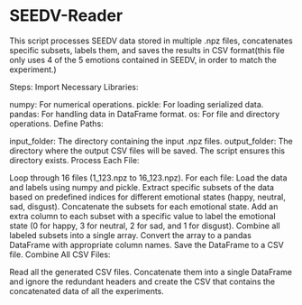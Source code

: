 # SEEDV-Reader
This script processes SEEDV data stored in multiple .npz files, concatenates specific subsets, labels them, and saves the results in CSV format(this file only uses 4 of the 5 emotions contained in SEEDV, in order to match the experiment.) 

Steps:
Import Necessary Libraries:

numpy: For numerical operations.
pickle: For loading serialized data.
pandas: For handling data in DataFrame format.
os: For file and directory operations.
Define Paths:

input_folder: The directory containing the input .npz files.
output_folder: The directory where the output CSV files will be saved. The script ensures this directory exists.
Process Each File:

Loop through 16 files (1_123.npz to 16_123.npz).
For each file:
Load the data and labels using numpy and pickle.
Extract specific subsets of the data based on predefined indices for different emotional states (happy, neutral, sad, disgust).
Concatenate the subsets for each emotional state.
Add an extra column to each subset with a specific value to label the emotional state (0 for happy, 3 for neutral, 2 for sad, and 1 for disgust).
Combine all labeled subsets into a single array.
Convert the array to a pandas DataFrame with appropriate column names.
Save the DataFrame to a CSV file.
Combine All CSV Files:

Read all the generated CSV files.
Concatenate them into a single DataFrame and ignore the redundant headers and create the CSV that contains the concatenated data of all the experiments.

